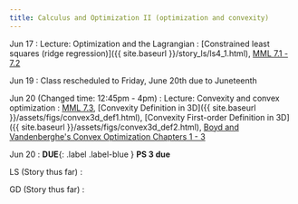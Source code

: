```yaml
---
title: Calculus and Optimization II (optimization and convexity)
---
```

Jun 17
: Lecture: Optimization and the Lagrangian
    : [Constrained least squares (ridge regression)]({{ site.baseurl }}/story_ls/ls4_1.html), [MML 7.1 - 7.2](https://mml-book.github.io/book/mml-book.pdf)
    
Jun 19
: Class rescheduled to Friday, June 20th due to Juneteenth

Jun 20 (Changed time: 12:45pm - 4pm)
: Lecture: Convexity and convex optimization
    : [MML 7.3](https://mml-book.github.io/book/mml-book.pdf), [Convexity Definition in 3D]({{ site.baseurl }}/assets/figs/convex3d_def1.html), [Convexity First-order Definition in 3D]({{ site.baseurl }}/assets/figs/convex3d_def2.html), [Boyd and Vandenberghe's Convex Optimization Chapters 1 - 3](https://stanford.edu/~boyd/cvxbook/)

Jun 20
: **DUE**{: .label .label-blue } **PS 3 due**

LS (Story thus far)
:

GD (Story thus far)
:
